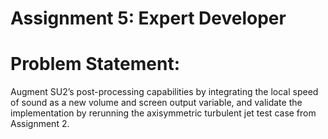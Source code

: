 # Assignment 5: Expert Developer

# Problem Statement:
<p>Augment SU2’s post-processing capabilities by integrating the local speed of sound as a new volume and screen output variable, and validate the implementation by rerunning the axisymmetric turbulent jet test case from Assignment 2.</p>
